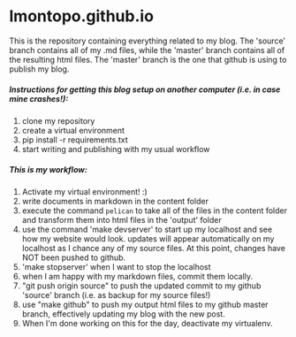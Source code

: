 lmontopo.github.io
==================


This is the repository containing everything related to my blog.  The 'source' branch contains all of my .md files,
while the 'master' branch contains all of the resulting html files.  The 'master' branch is the one that github is 
using to publish my blog. 

##### Instructions for getting this blog setup on another computer (i.e. in case mine crashes!):

1. clone my repository
2. create a virtual environment
3. pip install -r requirements.txt
4. start writing and publishing with my usual workflow

##### This is my workflow:
1. Activate my virtual environment! :)
1. write documents in markdown in the content folder
2. execute the command `pelican` to take all of the files in the content folder and transform them into html files in the 'output' folder
2. use the command 'make devserver' to start up my localhost and see how my website would look.  updates will appear 
automatically on my localhost as I chance any of my source files.  At this point, changes have NOT been pushed to github.
3. 'make stopserver' when I want to stop the localhost
4. when I am happy with my markdown files, commit them locally.
5. "git push origin source" to push the updated commit to my github 'source' branch (i.e. as backup for my source files!)
6. use "make github" to push my output html files to my github master branch, effectively updating my blog with 
the new post.
7. When I'm done working on this for the day, deactivate my virtualenv. 


